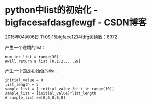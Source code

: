 # python中list的初始化 - bigfacesafdasgfewgf - CSDN博客





2015年04月06日 11:09:15[bigface1234fdfg](https://me.csdn.net/puqutogether)阅读数：8972








产生一个递增的list：

```
num_inc_list = range(30)
#will return a list [0,1,2,...,29]
```

产生一个固定初始值的list：

```
initial_value = 0
list_length = 5
sample_list = [ initial_value for i in range(10)]
sample_list = [initial_value]*list_length
# sample_list ==[0,0,0,0,0]
```




